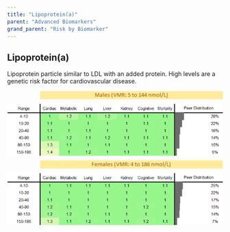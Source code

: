 ```yaml
---
title: "Lipoprotein(a)"
parent: "Advanced Biomarkers"
grand_parent: "Risk by Biomarker"
---
```



## Lipoprotein(a)


Lipoprotein particle similar to LDL with an added protein. High levels are a genetic risk factor for cardiovascular disease.

<div style="display: flex; flex-direction: column; gap: 10px;">

  <img src="/assets/images/vmrbiomarker_lpa__male.png" alt="Lipoprotein(a) VMR Male" style="margin-left: 15%">
  <img src="/assets/images/rr_lpa__male.png" alt="Lipoprotein(a) RR Male">

  <img src="/assets/images/vmrbiomarker_lpa__female.png" alt="Lipoprotein(a) VMR Female" style="margin-left: 15%; ">
  <img src="/assets/images/rr_lpa__female.png" alt="Lipoprotein(a) RR Female">

</div>



